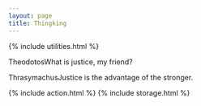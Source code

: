 ```yaml
---
layout: page
title: Thingking
---
```

{% include utilities.html %}
<p class="dialogue"><span class="speaker">Theodotos</span>What is justice, my friend?</p>
<p class="dialogue"><span class="speaker">Thrasymachus</span>Justice is the advantage of the stronger.</p>
{% include action.html %}
{% include storage.html %}
